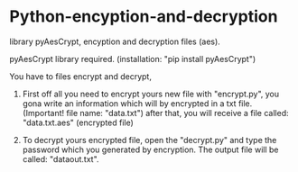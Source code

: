 # Python-encyption-and-decryption
library pyAesCrypt, encyption and decryption files (aes).

pyAesCrypt library required. (installation: "pip install pyAesCrypt")

You have to files encrypt and decrypt,

1. First off all you need to encrypt yours new file with "encrypt.py", you gona write an information which will by encrypted in a txt file. (Important! file name: "data.txt") after that, you will receive a file called: "data.txt.aes" (encrypted file)

2. To decrypt yours encrypted file, open the "decrypt.py" and type the password which you generated by encryption. The output file will be called: "dataout.txt".
